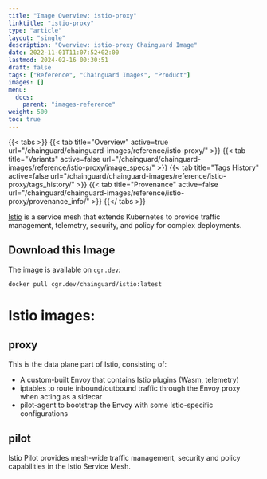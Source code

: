 ```yaml
---
title: "Image Overview: istio-proxy"
linktitle: "istio-proxy"
type: "article"
layout: "single"
description: "Overview: istio-proxy Chainguard Image"
date: 2022-11-01T11:07:52+02:00
lastmod: 2024-02-16 00:30:51
draft: false
tags: ["Reference", "Chainguard Images", "Product"]
images: []
menu: 
  docs: 
    parent: "images-reference"
weight: 500
toc: true
---
```


{{< tabs >}}
{{< tab title="Overview" active=true url="/chainguard/chainguard-images/reference/istio-proxy/" >}}
{{< tab title="Variants" active=false url="/chainguard/chainguard-images/reference/istio-proxy/image_specs/" >}}
{{< tab title="Tags History" active=false url="/chainguard/chainguard-images/reference/istio-proxy/tags_history/" >}}
{{< tab title="Provenance" active=false url="/chainguard/chainguard-images/reference/istio-proxy/provenance_info/" >}}
{{</ tabs >}}



<!--overview:start-->
[Istio](https://istio.io) is a service mesh that extends Kubernetes to provide traffic management, telemetry, security, and policy for complex deployments.
<!--overview:end-->

<!--getting:start-->
## Download this Image
The image is available on `cgr.dev`:

```
docker pull cgr.dev/chainguard/istio:latest
```
<!--getting:end-->

<!--body:start-->
# Istio images:

## proxy
This is the data plane part of Istio, consisting of:
- A custom-built Envoy that contains Istio plugins (Wasm, telemetry)
- iptables to route inbound/outbound traffic through the Envoy proxy when acting as a sidecar
- pilot-agent to bootstrap the Envoy with some Istio-specific configurations

## pilot
Istio Pilot provides mesh-wide traffic management, security and policy capabilities in the Istio Service Mesh.
<!--body:end-->

